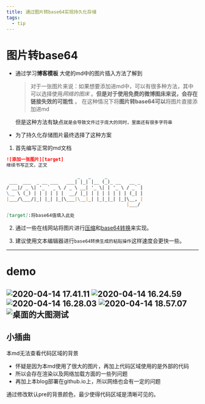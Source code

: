 ```yaml
---
title: 通过图片转base64实现持久化存储
tags:
  - tip
---
```

# 图片转base64
- 通过学习**博客模板** 大佬的md中的图片插入方法了解到
  > 对于一张图片来说：如果想要添加进md中，可以有很多种方法，其中可以选择使用*网络的图床* 。**但是对于使用免费的微博图床来说，会存在链接失效的可能性** 。
    在这种情况下将**图片转base64可以**将图片直接添加进md
  
    
  
    但是这种方法有缺点`就是会导致文件过于庞大的同时，里面还有很多字符串`
- 为了持久化存储图片最终选择了这种方案

1. 首先编写正常的md文档

```markdown
![添加一张图片][target]
继续书写正文，正文

                          _   _     _             
 ___  ___  _ __ ___   ___| |_| |__ (_)_ __   __ _ 
/ __|/ _ \| '_ ` _ \ / _ \ __| '_ \| | '_ \ / _` |
\__ \ (_) | | | | | |  __/ |_| | | | | | | | (_| |
|___/\___/|_| |_| |_|\___|\__|_| |_|_|_| |_|\__, |
                                            |___/ 

[target]:将base64值填入此处
```
2. 通过一些在线网站将图片进行[压缩](http://www.bejson.com/ui/compress_img/)和[base64转换](https://www.sojson.com/image2base64.html)来实现。

3. 建议使用文本编辑器进行`base64转换生成的粘贴操作`这样速度会更快一些。

--------
# demo

![2020-04-14 17.41.11](https://tva1.sinaimg.cn/large/007S8ZIlly1gdtq3l9mk1g30vs0d8kjl.gif)
![2020-04-14 16.24.59](https://tva1.sinaimg.cn/large/007S8ZIlly1gdtqbq4nslg30yz0u01kz.gif)
![2020-04-14 16.28.03](https://tva1.sinaimg.cn/large/007S8ZIlly1gdtq90b645g31cu0mke89.gif)
![2020-04-14 18.57.07](https://tva1.sinaimg.cn/large/007S8ZIlly1gdtqaudjvrg30sk0jsx6r.gif)
![桌面的大图测试](https://tva1.sinaimg.cn/large/007S8ZIlly1gdtsj5xgwyg31zo0u01lp.gif)
--------
## 小插曲
本md无法查看代码区域的背景
- 怀疑是因为本md使用了很大的图片，再加上代码区域使用的是外部的代码
- 所以会存在渲染以及网络加载方面的一些列问题
- 再加上本blog部署在github.io上，所以网络也会有一定的问题

通过修改默认pre的背景颜色，最少使得代码区域是清晰可见的。




